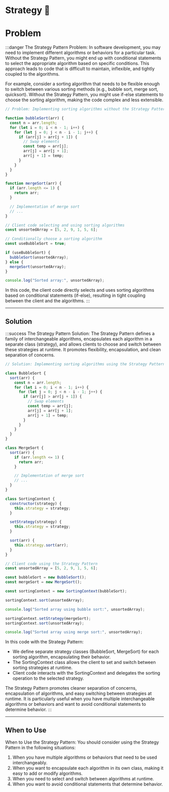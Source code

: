 # Strategy 🎯

# Problem

:::danger The Strategy Pattern Problem:
In software development, you may need to implement different algorithms or behaviors for a particular task. Without the Strategy Pattern, you might end up with conditional statements to select the appropriate algorithm based on specific conditions. This approach leads to code that is difficult to maintain, inflexible, and tightly coupled to the algorithms.

For example, consider a sorting algorithm that needs to be flexible enough to switch between various sorting methods (e.g., bubble sort, merge sort, quicksort). Without the Strategy Pattern, you might use if-else statements to choose the sorting algorithm, making the code complex and less extensible.

```js
// Problem: Implementing sorting algorithms without the Strategy Pattern

function bubbleSort(arr) {
  const n = arr.length;
  for (let i = 0; i < n - 1; i++) {
    for (let j = 0; j < n - i - 1; j++) {
      if (arr[j] > arr[j + 1]) {
        // Swap elements
        const temp = arr[j];
        arr[j] = arr[j + 1];
        arr[j + 1] = temp;
      }
    }
  }
}

function mergeSort(arr) {
  if (arr.length <= 1) {
    return arr;
  }

  // Implementation of merge sort
  // ...
}

// Client code selecting and using sorting algorithms
const unsortedArray = [5, 2, 9, 1, 5, 6];

// Conditionally choose a sorting algorithm
const useBubbleSort = true;

if (useBubbleSort) {
  bubbleSort(unsortedArray);
} else {
  mergeSort(unsortedArray);
}

console.log("Sorted array:", unsortedArray);
```
In this code, the client code directly selects and uses sorting algorithms based on conditional statements (if-else), resulting in tight coupling between the client and the algorithms.
:::

---

## Solution

:::success The Strategy Pattern Solution:
The Strategy Pattern defines a family of interchangeable algorithms, encapsulates each algorithm in a separate class (strategy), and allows clients to choose and switch between these strategies at runtime. It promotes flexibility, encapsulation, and clean separation of concerns.

```js
// Solution: Implementing sorting algorithms using the Strategy Pattern

class BubbleSort {
  sort(arr) {
    const n = arr.length;
    for (let i = 0; i < n - 1; i++) {
      for (let j = 0; j < n - i - 1; j++) {
        if (arr[j] > arr[j + 1]) {
          // Swap elements
          const temp = arr[j];
          arr[j] = arr[j + 1];
          arr[j + 1] = temp;
        }
      }
    }
  }
}

class MergeSort {
  sort(arr) {
    if (arr.length <= 1) {
      return arr;
    }

    // Implementation of merge sort
    // ...
  }
}

class SortingContext {
  constructor(strategy) {
    this.strategy = strategy;
  }

  setStrategy(strategy) {
    this.strategy = strategy;
  }

  sort(arr) {
    this.strategy.sort(arr);
  }
}

// Client code using the Strategy Pattern
const unsortedArray = [5, 2, 9, 1, 5, 6];

const bubbleSort = new BubbleSort();
const mergeSort = new MergeSort();

const sortingContext = new SortingContext(bubbleSort);

sortingContext.sort(unsortedArray);

console.log("Sorted array using bubble sort:", unsortedArray);

sortingContext.setStrategy(mergeSort);
sortingContext.sort(unsortedArray);

console.log("Sorted array using merge sort:", unsortedArray);
```
In this code with the Strategy Pattern:

- We define separate strategy classes (BubbleSort, MergeSort) for each sorting algorithm, encapsulating their behavior.
- The SortingContext class allows the client to set and switch between sorting strategies at runtime.
- Client code interacts with the SortingContext and delegates the sorting operation to the selected strategy.

The Strategy Pattern promotes cleaner separation of concerns, encapsulation of algorithms, and easy switching between strategies at runtime. It is particularly useful when you have multiple interchangeable algorithms or behaviors and want to avoid conditional statements to determine behavior.
:::

---

## When to Use

When to Use the Strategy Pattern:
You should consider using the Strategy Pattern in the following situations:

1. When you have multiple algorithms or behaviors that need to be used interchangeably.
2. When you want to encapsulate each algorithm in its own class, making it easy to add or modify algorithms.
3. When you need to select and switch between algorithms at runtime.
4. When you want to avoid conditional statements that determine behavior.